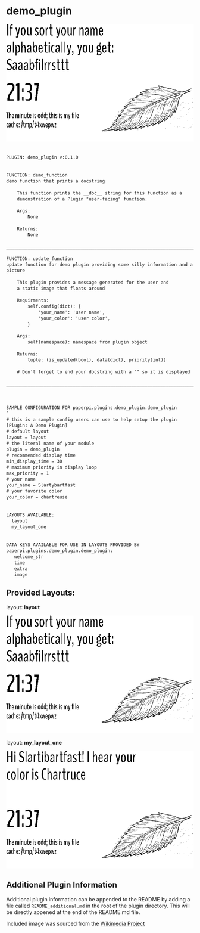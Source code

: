 # demo_plugin
![sample image for plugin paperpi.plugins.demo_plugin](./demo_plugin.layout-sample.png) 

```
 
PLUGIN: demo_plugin v:0.1.0

 
FUNCTION: demo_function
demo function that prints a docstring
    
    This function prints the __doc__ string for this function as a 
    demonstration of a Plugin "user-facing" function.
    
    Args:
        None
        
    Returns:
        None
    
___________________________________________________________________________
 
FUNCTION: update_function
update function for demo plugin providing some silly information and a picture
    
    This plugin provides a message generated for the user and 
    a static image that floats around
    
    Requirments:
        self.config(dict): {
            'your_name': 'user name',
            'your_color': 'user color',
        }
        
    Args: 
        self(namespace): namespace from plugin object
    
    Returns:
        tuple: (is_updated(bool), data(dict), priority(int))

    # Don't forget to end your docstring with a "" so it is displayed
    
___________________________________________________________________________
 
 

SAMPLE CONFIGURATION FOR paperpi.plugins.demo_plugin.demo_plugin
`
# this is a sample config users can use to help setup the plugin
[Plugin: A Demo Plugin]
# default layout
layout = layout
# the literal name of your module
plugin = demo_plugin
# recommended display time
min_display_time = 30
# maximum priority in display loop
max_priority = 1
# your name
your_name = Slartybartfast
# your favorite color
your_color = chartreuse

 
LAYOUTS AVAILABLE:
  layout
  my_layout_one
 

DATA KEYS AVAILABLE FOR USE IN LAYOUTS PROVIDED BY paperpi.plugins.demo_plugin.demo_plugin:
   welcome_str
   time
   extra
   image
```

## Provided Layouts:

layout: **layout**

![sample image for plugin layout](./demo_plugin.layout-sample.png) 


layout: **my_layout_one**

![sample image for plugin my_layout_one](./demo_plugin.my_layout_one-sample.png) 


## Additional Plugin Information
Additional plugin information can be appended to the README by adding a file called `README_additional.md` in the root of the plugin directory. This will be directly appened at the end of the README.md file.


Included image was sourced from the [Wikimedia Project](https://commons.wikimedia.org/wiki/File:Acuminate_Leaf_\(PSF\).jpg)

